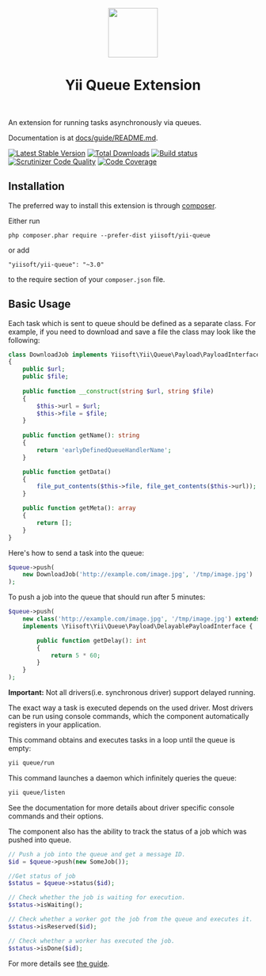 <p align="center">
    <a href="https://github.com/yiisoft" target="_blank">
        <img src="https://avatars0.githubusercontent.com/u/993323" height="100px">
    </a>
    <h1 align="center">Yii Queue Extension</h1>
    <br>
</p>

An extension for running tasks asynchronously via queues.

Documentation is at [docs/guide/README.md](docs/guide/README.md).

[![Latest Stable Version](https://poser.pugx.org/yiisoft/yii-queue/v/stable.svg)](https://packagist.org/packages/yiisoft/yii-queue)
[![Total Downloads](https://poser.pugx.org/yiisoft/yii-queue/downloads.svg)](https://packagist.org/packages/yiisoft/yii-queue)
[![Build status](https://github.com/yiisoft/yii-queue/workflows/build/badge.svg)](https://github.com/yiisoft/yii-queue/actions)
[![Scrutinizer Code Quality](https://scrutinizer-ci.com/g/yiisoft/yii-queue/badges/quality-score.png?b=master)](https://scrutinizer-ci.com/g/yiisoft/yii-queue/?branch=master)
[![Code Coverage](https://scrutinizer-ci.com/g/yiisoft/yii-queue/badges/coverage.png?b=master)](https://scrutinizer-ci.com/g/yiisoft/yii-queue/?branch=master)

Installation
------------

The preferred way to install this extension is through [composer](http://getcomposer.org/download/).

Either run

```
php composer.phar require --prefer-dist yiisoft/yii-queue
```

or add

```
"yiisoft/yii-queue": "~3.0"
```

to the require section of your `composer.json` file.

Basic Usage
-----------

Each task which is sent to queue should be defined as a separate class.
For example, if you need to download and save a file the class may look like the following:

```php
class DownloadJob implements Yiisoft\Yii\Queue\Payload\PayloadInterface
{
    public $url;
    public $file;
    
    public function __construct(string $url, string $file)
    {
        $this->url = $url;
        $this->file = $file;
    }
    
    public function getName(): string
    {
        return 'earlyDefinedQueueHandlerName';
    }

    public function getData()
    {
        file_put_contents($this->file, file_get_contents($this->url));
    }

    public function getMeta(): array
    {
        return [];
    }
}
```

Here's how to send a task into the queue:

```php
$queue->push(
    new DownloadJob('http://example.com/image.jpg', '/tmp/image.jpg')
);
```
To push a job into the queue that should run after 5 minutes:

```php
$queue->push(
    new class('http://example.com/image.jpg', '/tmp/image.jpg') extends DownloadJob 
    implements \Yiisoft\Yii\Queue\Payload\DelayablePayloadInterface {

        public function getDelay(): int
        {
            return 5 * 60;
        }
    }
);
```

**Important:** Not all drivers(i.e. synchronous driver) support delayed running.

The exact way a task is executed depends on the used driver. Most drivers can be run using
console commands, which the component automatically registers in your application.

This command obtains and executes tasks in a loop until the queue is empty:

```sh
yii queue/run
```

This command launches a daemon which infinitely queries the queue:

```sh
yii queue/listen
```

See the documentation for more details about driver specific console commands and their options.

The component also has the ability to track the status of a job which was pushed into queue.

```php
// Push a job into the queue and get a message ID.
$id = $queue->push(new SomeJob());

//Get status of job
$status = $queue->status($id);

// Check whether the job is waiting for execution.
$status->isWaiting();

// Check whether a worker got the job from the queue and executes it.
$status->isReserved($id);

// Check whether a worker has executed the job.
$status->isDone($id);
```

For more details see [the guide](docs/guide/README.md).
